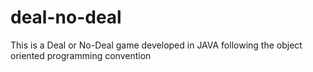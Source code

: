 # deal-no-deal
This is a Deal or No-Deal game developed in JAVA following the object oriented programming convention
